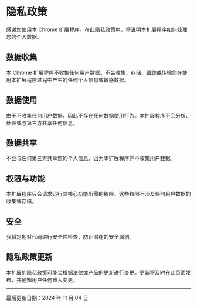 # 隐私政策

感谢您使用本 Chrome 扩展程序。在此隐私政策中，将说明本扩展程序如何处理您的个人数据。

## 数据收集

本 Chrome 扩展程序不收集任何用户数据。不会收集、存储、跟踪或传输您在使用本扩展程序过程中产生的任何个人信息或敏感数据。

## 数据使用

由于不收集任何用户数据，因此不存在任何数据使用行为。本扩展程序不会分析、处理或与第三方共享任何信息。

## 数据共享

不会与任何第三方共享您的个人信息，因为本扩展程序并不收集用户数据。

## 权限与功能

本扩展程序只会请求运行其核心功能所需的权限。这些权限不涉及任何用户数据的收集或存储。

## 安全

我将定期对代码进行安全性检查，防止潜在的安全漏洞。

## 隐私政策更新

本扩展的隐私政策可能会根据法律或产品的更新进行变更。更新将及时在此页面发布，并通知用户任何重大变更。

---

最后更新日期：2024 年 11 月 04 日

